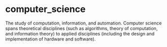 # computer_science

The study of computation, information, and automation. Computer science spans theoretical disciplines (such as algorithms, theory of computation, and information theory) to applied disciplines (including the design and implementation of hardware and software).
